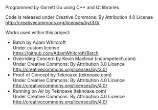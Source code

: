 Programmed by Garrett Gu using C++ and Qt libraries

Code is released under Creative Commons: By Attribution 4.0 License  
	http://creativecommons.org/licenses/by/3.0/

Works used within this project:
* Batch by Adam Whitcroft  
	Under custom license  
	https://github.com/AdamWhitcroft/Batch  
* Overriding Concern by Kevin Macleod (incompetech.com)  
	Under Creative Commons: By Attribution 3.0 Licence  
	http://creativecommons.org/licenses/by/3.0/
* Proof of Concept by Teknoaxe (teknoaxe.com)  
	Under Creative Commons: By Attribution 4.0 Licence  
	http://creativecommons.org/licenses/by/4.0/
* Running on Air by Teknoaxe (teknoaxe.com)  
	Under Creative Commons: By Attribution 4.0 Licence  
	http://creativecommons.org/licenses/by/4.0/

